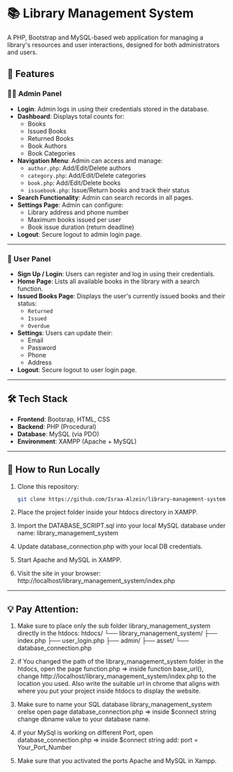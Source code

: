 # 📚 Library Management System

A PHP, Bootstrap and MySQL-based web application for managing a library's resources and user interactions, designed for both administrators and users.

## 🔑 Features

### 🧑‍💼 Admin Panel
- **Login**: Admin logs in using their credentials stored in the database.
- **Dashboard**: Displays total counts for:
  - Books
  - Issued Books
  - Returned Books
  - Book Authors
  - Book Categories
- **Navigation Menu**: Admin can access and manage:
  - `author.php`: Add/Edit/Delete authors
  - `category.php`: Add/Edit/Delete categories
  - `book.php`: Add/Edit/Delete books
  - `issuebook.php`: Issue/Return books and track their status
- **Search Functionality**: Admin can search records in all pages.
- **Settings Page**: Admin can configure:
  - Library address and phone number
  - Maximum books issued per user
  - Book issue duration (return deadline)
- **Logout**: Secure logout to admin login page.

---

### 👤 User Panel
- **Sign Up / Login**: Users can register and log in using their credentials.
- **Home Page**: Lists all available books in the library with a search function.
- **Issued Books Page**: Displays the user's currently issued books and their status:
  - `Returned`
  - `Issued`
  - `Overdue`
- **Settings**: Users can update their:
  - Email
  - Password
  - Phone
  - Address
- **Logout**: Secure logout to user login page.

---

## 🛠 Tech Stack
- **Frontend**: Bootsrap, HTML, CSS
- **Backend**: PHP (Procedural)
- **Database**: MySQL (via PDO)
- **Environment**: XAMPP (Apache + MySQL)

---

## 🚀 How to Run Locally

1. Clone this repository:
   ```bash
   git clone https://github.com/Israa-Alzein/library-management-system.git

2. Place the project folder inside your htdocs directory in XAMPP.

3. Import the DATABASE_SCRIPT.sql into your local MySQL database under name: library_management_system

4. Update database_connection.php with your local DB credentials.

5. Start Apache and MySQL in XAMPP.

6. Visit the site in your browser:
   http://localhost/library_management_system/index.php

---

## 💡 Pay Attention:

1. Make sure to place only the sub folder library_management_system directly in the htdocs: 
htdocs/
└── library_management_system/
    ├── index.php
    ├── user_login.php
    ├── admin/
    ├── asset/
    └── database_connection.php

2. if You changed the path of the library_management_system folder in the htdocs, open the page function.php => inside function base_url(), change http://localhost/library_management_system/index.php to the location you used. Also write the suitable url in chrome that aligns with where you put your project inside htdocs to display the website.

3. Make sure to name your SQL database library_management_system orelse open page   database_connection.php => inside $connect string change dbname value to your database name.

4. if your MySql is working on different Port, open database_connection.php => inside $connect string add: port = Your_Port_Number

5. Make sure that you activated the ports Apache and MySQL in Xampp.